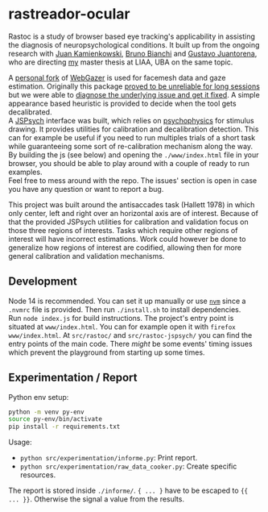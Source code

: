 # rastreador-ocular

Rastoc is a study of browser based eye tracking's applicability in assisting the
diagnosis of neuropsychological conditions.
It built up from the ongoing research with
[Juan Kamienkowski](https://liaa.dc.uba.ar/juan-kamienkowski/),
[Bruno Bianchi](https://liaa.dc.uba.ar/bruno-bianchi-en/) and
[Gustavo Juantorena](https://liaa.dc.uba.ar/gustavo-juantorena-en/), who are
directing [my](https://liaa.dc.uba.ar/francisco-figari-en/) master thesis at
LIAA, UBA on the same topic.

A [personal fork](https://github.com/ffigari/WebGazer) of
[WebGazer](https://webgazer.cs.brown.edu/) is used for facemesh data and gaze
estimation.
Originally this package [proved to be unreliable for long sessions](
https://github.com/brownhci/WebGazer/issues/171
) but we were able to [diagnose the underlying issue and get it fixed](
https://github.com/jspsych/jsPsych/discussions/2490
).
A simple appearance based heuristic is provided to decide when the tool gets
decalibrated.  
A [JSPsych](https://www.jspsych.org/7.1/) interface was built, which relies on
[psychophysics](https://jspsychophysics.hes.kyushu-u.ac.jp/) for stimulus
drawing.
It provides utilities for calibration and decalibration detection.
This can for example be useful if you need to run multiples trials of a short
task while guaranteeing some sort of re-calibration mechanism along the way.  
By building the js (see below) and opening the `./www/index.html` file in your
browser, you should be able to play around with a couple of ready to run
examples.  
Feel free to mess around with the repo.
The issues' section is open in case you have any question or want to report a
bug.

This project was built around the antisaccades task (Hallett 1978) in which
only center, left and right over an horizontal axis are of interest.
Because of that the provided JSPsych utilities for calibration and validation
focus on those three regions of interests.
Tasks which require other regions of interest will have incorrect estimations.
Work could however be done to generalize how regions of interest are codified,
allowing then for more general calibration and validation mechanisms.

## Development

Node 14 is recommended.
You can set it up manually or use [`nvm`](https://github.com/nvm-sh/nvm) since a
`.nvmrc` file is provided.
Then run `./install.sh` to install dependencies.  
Run `node index.js` for build instructions.
The project's entry point is situated at `www/index.html`.
You can for example open it with `firefox www/index.html`.
At `src/rastoc/` and `src/rastoc-jspsych/` you can find the entry points of the
main code.
There _might_ be some events' timing issues which prevent the playground from
starting up some times.

## Experimentation / Report

Python env setup:
```sh
python -m venv py-env
source py-env/bin/activate
pip install -r requirements.txt
```  

Usage:
- `python src/experimentation/informe.py`: Print report.
- `python src/experimentation/raw_data_cooker.py`: Create specific resources.

The report is stored inside `./informe/`.
`{ ... }` have to be escaped to `{{ ... }}`.
Otherwise the signal a value from the results.
